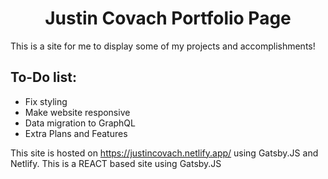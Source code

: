 <h1 align="center">
  Justin Covach Portfolio Page
</h1>

This is a site for me to display some of my projects and accomplishments!

<h2>To-Do list:</h2>
<ul>
  <li>Fix styling</li>
  <li>Make website responsive</li>
  <li>Data migration to GraphQL</li>
  <li>Extra Plans and Features</li>
</ul>

This site is hosted on https://justincovach.netlify.app/ using Gatsby.JS and Netlify.
This is a REACT based site using Gatsby.JS
